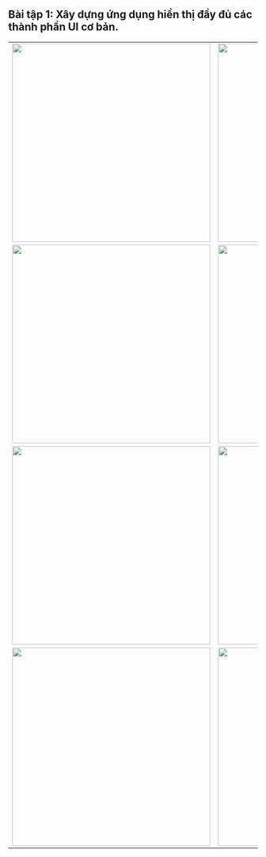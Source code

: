 ## Bài tập 1: Xây dựng ứng dụng hiển thị đầy đủ các thành phần UI cơ bản.

<table>
  <tr>
    <td>
      <img src="https://github.com/user-attachments/assets/9cf43d7a-8084-410f-ac9a-f6029e5be1e4" width="400">
    </td>
    <td>
      <img src="https://github.com/user-attachments/assets/015360b5-fe43-44f9-9454-72057e8c1e55" width="400">
    </td>
  </tr>
  <tr>
    <td>
      <img src="https://github.com/user-attachments/assets/4719e940-b296-4784-a9ff-0552df5bf789" width="400">
    </td>
    <td>
      <img src="https://github.com/user-attachments/assets/51fd72a0-48e6-49e9-bbd7-7782b259f893" width="400">
    </td>
  </tr>
  <tr>
    <td>
      <img src="https://github.com/user-attachments/assets/9e7fab3a-c050-4ff4-9a29-8a6e77d4e843" width="400">
    </td>
    <td>
      <img src="https://github.com/user-attachments/assets/169668fb-e4a7-4e7b-a913-da14cc2a6fdb" width="400">
    </td>
  </tr>
  <tr>
    <td>
      <img src="https://github.com/user-attachments/assets/cbcbafdb-c5e9-4f21-b081-c4964e73dbef" width="400">
    </td>
    <td>
      <img src="https://github.com/user-attachments/assets/93dc692d-9a19-4925-80da-7226e4c0f46e" width="400">
    </td>
  </tr>
</table>







